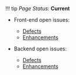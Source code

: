 !!! tip
    _Page Status_: **Current**
    
* Front-end open issues:
    * [Defects](https://github.com/mmisw/orr-portal/issues?q=is%3Aopen+is%3Aissue+label%3Abug) 
    * [Enhancements](https://github.com/mmisw/orr-portal/issues?q=is%3Aopen+is%3Aissue+label%3Aenhancement)

* Backend open issues:
    * [Defects](https://github.com/mmisw/orr-ont/issues?q=is%3Aopen+is%3Aissue+label%3Abug) 
    * [Enhancements](https://github.com/mmisw/orr-ont/issues?q=is%3Aopen+is%3Aissue+label%3Aenhancement)
